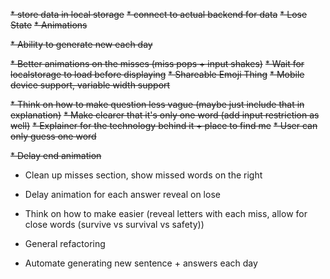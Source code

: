 ~~* store data in local storage~~
~~* connect to actual backend for data~~
~~* Lose State~~
~~* Animations~~

~~* Ability to generate new each day~~

~~* Better animations on the misses (miss pops + input shakes)~~
~~* Wait for localstorage to load before displaying~~
~~* Shareable Emoji Thing~~
~~* Mobile device support, variable width support~~

~~* Think on how to make question less vague (maybe just include that in explanation)~~
~~* Make clearer that it's only one word (add input restriction as well)~~
~~* Explainer for the technology behind it + place to find me~~
~~* User can only guess one word~~

~~* Delay end animation~~

* Clean up misses section, show missed words on the right
* Delay animation for each answer reveal on lose
* Think on how to make easier (reveal letters with each miss, allow for close words (survive vs survival vs safety))
* General refactoring

* Automate generating new sentence + answers each day

